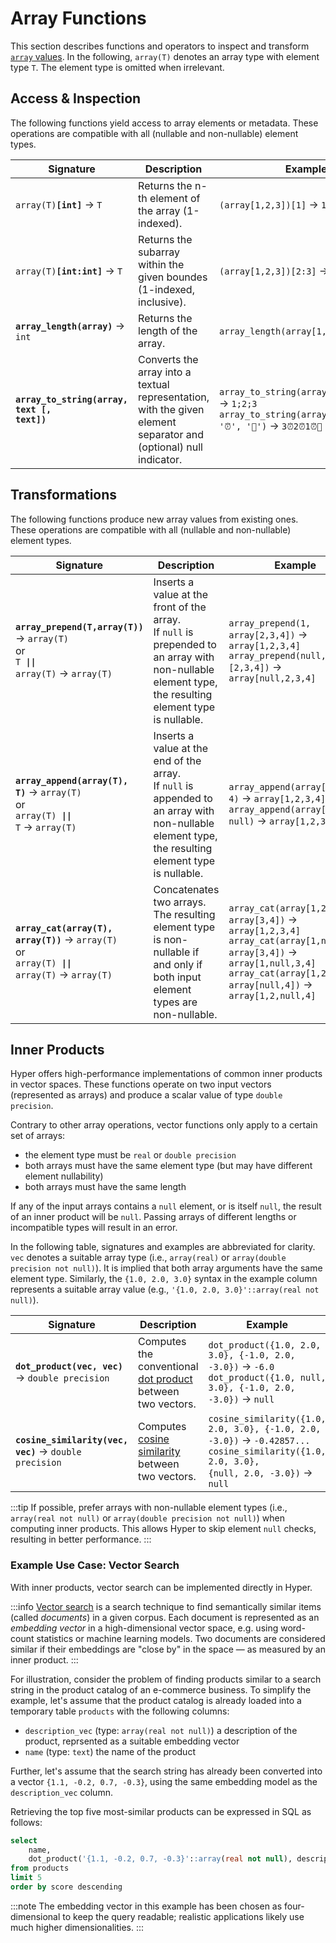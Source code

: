 # Array Functions

This section describes functions and operators to inspect and transform [`array` values](../datatype/array.md). In the following, `array(T)` denotes an array type with element type `T`. 
The element type is omitted when irrelevant.


## Access & Inspection
The following functions yield access to array elements or metadata.
These operations are compatible with all (nullable and non-nullable) element types.

Signature|Description|Example
---|---|---
<code>array(T)**[**int**]**</code> → `T`| Returns the n-th element of the array (1-indexed). | `(array[1,2,3])[1]` → `1`
<code>array(T)**[**int**:**int**]**</code> → `T` | Returns the subarray within the given boundes (1-indexed, inclusive). |`(array[1,2,3])[2:3]` → `{2,3}` | 
<code>**array_length(**array**)**</code> → `int` | Returns the length of the array. | `array_length(array[1,2,3])` → `3`
<code>**array_to_string(**array, text [, text]**)**</code>| Converts the array into a textual representation, with the given element separator and (optional) null indicator. | `array_to_string(array[1,2,3], ';')` → `1;2;3`<br/>`array_to_string(array[3,2,1,null], '⏰', '🎉')` → `3⏰2⏰1⏰🎉` 

## Transformations
The following functions produce new array values from existing ones.
These operations are compatible with all (nullable and non-nullable) element types.

Signature|Description|Example
---|---|---
<code>**array_prepend(**T,array(T)**)**</code> → `array(T)`<br/>or<br/><code>T **\|\|** array(T)</code> → `array(T)`| Inserts a value at the front of the array.<br/>If `null` is prepended to an array with non-nullable element type, the resulting element type is nullable. | `array_prepend(1, array[2,3,4])` → `array[1,2,3,4]`<br/>`array_prepend(null, [2,3,4])` → `array[null,2,3,4]` 
<code>**array_append(**array(T), T**)**</code> → `array(T)`<br/>or<br/><code>array(T) **\|\|** T</code> → `array(T)`| Inserts a value at the end of the array.<br/>If `null` is appended to an array with non-nullable element type, the resulting element type is nullable. | `array_append(array[1,2,3], 4)` → `array[1,2,3,4]`<br/>`array_append(array[1,2,3], null)` → `array[1,2,3,null]` 
<code>**array_cat(**array(T), array(T)**)**</code> → `array(T)`<br/>or<br/><code>array(T) **\|\|** array(T)</code> → `array(T)`| Concatenates two arrays.<br/>The resulting element type is non-nullable if and only if both input element types are non-nullable. | `array_cat(array[1,2], array[3,4])` → `array[1,2,3,4]`<br/>`array_cat(array[1,null], array[3,4])` → `array[1,null,3,4]`<br/>`array_cat(array[1,2], array[null,4])` → `array[1,2,null,4]`


## Inner Products
Hyper offers high-performance implementations of common inner products in vector spaces. These functions operate on two input vectors (represented as arrays) and produce a scalar value of type `double precision`. 

Contrary to other array operations, vector functions only apply to a certain set of arrays:
 - the element type must be `real` or `double precision`
 - both arrays must have the same element type (but may have different element nullability)
 - both arrays must have the same length

If any of the input arrays contains a `null` element, or is itself `null`, the result of an inner product will be `null`.
Passing arrays of different lengths or incompatible types will result in an error.

In the following table, signatures and examples are abbreviated for clarity. `vec` denotes a suitable array type (i.e., `array(real)` or `array(double precision not null)`). It is implied that both array arguments have the same element type. Similarly, the `{1.0, 2.0, 3.0}` syntax in the example column represents a suitable array value (e.g., `'{1.0, 2.0, 3.0}'::array(real not null)`).

|Signature|Description|Example
|---|---|---|
|<code>**dot_product(**vec, vec**)**</code> → `double precision`| Computes the conventional [dot product][dot-product] between two vectors. | <code>dot_product({1.0, 2.0, 3.0}, {-1.0, 2.0, -3.0})</code> →  `-6.0`<br/><code>dot_product({1.0, null, 3.0}, {-1.0, 2.0, -3.0})</code> → `null`
|<code>**cosine_similarity(**vec, vec**)**</code> → `double precision`| Computes [cosine similarity][cosine-similarity]  between two vectors. | <code>cosine_similarity({1.0, 2.0, 3.0}, {-1.0, 2.0, -3.0})</code> →  `-0.42857...`<br/><code>cosine_similarity({1.0, 2.0, 3.0}, {null, 2.0, -3.0})</code> →  `null`

:::tip
If possible, prefer arrays with non-nullable element types (i.e., `array(real not null)` or `array(double precision not null)`) when computing inner products.
This allows Hyper to skip element `null` checks, resulting in better performance.
:::

### Example Use Case: Vector Search

With inner products, vector search can be implemented directly in Hyper.

:::info
[Vector search][vector-space-model] is a search technique to find semantically similar items (called _documents_) in a given corpus. 
Each document is represented as an _embedding vector_ in a high-dimensional vector space, e.g. using word-count statistics or machine learning models.
Two documents are considered similar if their embeddings are "close by" in the space &mdash; as measured by an inner product.
:::

For illustration, consider the problem of finding products similar to a search string in the product catalog of an e-commerce business.
To simplify the example, let's assume that the product catalog is already loaded into a temporary table `products` with the following columns:

 - `description_vec` (type: `array(real not null)`) a description of the product, reprsented as a suitable embedding vector
 - `name` (type: `text`) the name of the product

Further, let's assume that the search string has already been converted into a vector `{1.1, -0.2, 0.7, -0.3}`, using the same embedding model as the `description_vec` column.

Retrieving the top five most-similar products can be expressed in SQL as follows:

```sql
select
    name,
    dot_product('{1.1, -0.2, 0.7, -0.3}'::array(real not null), description_vec) as score
from products
limit 5
order by score descending
```

:::note
The embedding vector in this example has been chosen as four-dimensional to keep the query readable; realistic applications likely use much higher dimensionalities.
:::

[dot-product]: https://en.wikipedia.org/wiki/Dot_product
[cosine-similarity]: https://en.wikipedia.org/wiki/Cosine_similarity
[vector-space-model]: https://en.wikipedia.org/wiki/Vector_space_model
